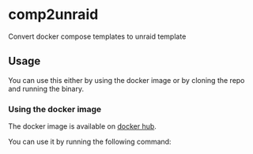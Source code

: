 # comp2unraid
Convert docker compose templates to unraid template

## Usage

You can use this either by using the docker image or by cloning the repo and running the binary.

### Using the docker image

The docker image is available on [docker hub](https://hub.docker.com/r/ogglord/comp2unraid).

You can use it by running the following command:

